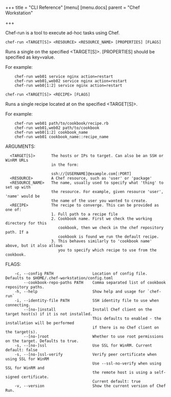 +++
title = "CLI Reference"
[menu]
  [menu.docs]
    parent = "Chef Workstation"
    
+++

Chef-run is a tool to execute ad-hoc tasks using Chef.

`chef-run <TARGET[S]> <RESOURCE> <RESOURCE_NAME> [PROPERTIES] [FLAGS]`

  Runs a single <RESOURCE> on the specified <TARGET[S]>.
  [PROPERTIES] should be specified as key=value.

  For example:

```
    chef-run web01 service nginx action=restart
    chef-run web01,web02 service nginx action=restart
    chef-run web0[1:2] service nginx action=restart
```

`chef-run <TARGET[S]> <RECIPE> [FLAGS]`

  Runs a single recipe located at <RECIPE> on the specified <TARGET[S]>.

  For example:

```
    chef-run web01 path/to/cookbook/recipe.rb
    chef-run web01,web02 path/to/cookbook
    chef-run web0[1:2] cookbook_name
    chef-run web01 cookbook_name::recipe_name
```

ARGUMENTS:

```
  <TARGET[S]>       The hosts or IPs to target. Can also be an SSH or WinRM URLs
                    in the form:

                    ssh://[USERNAME]@example.com[:PORT]
  <RESOURCE>        A Chef resource, such as 'user' or 'package'
  <RESOURCE_NAME>   The name, usually used to specify what 'thing' to set up with
                    the resource. For example, given resource 'user', 'name' would be
                    the name of the user you wanted to create.
  <RECIPE>          The recipe to converge. This can be provided as one of:
                    1. Full path to a recipe file
                    2. Cookbook name. First we check the working directory for this
                       cookbook, then we check in the chef repository path. If a
                       cookbook is found we run the default recipe.
                    3. This behaves similarly to 'cookbook name' above, but it also allows
                       you to specify which recipe to use from the cookbook.
```

FLAGS:

```
    -c, --config PATH                 Location of config file. Defaults to $HOME/.chef-workstation/config.toml
        --cookbook-repo-paths PATH    Comma separated list of cookbook repository paths.
    -h, --help                        Show help and usage for `chef-run`
    -i, --identity-file PATH          SSH identity file to use when connecting.
        --[no-]install                Install Chef client on the target host(s) if it is not installed.
                                      This defaults to enabled - the installation will be performed
                                      if there is no Chef client on the target(s).
        --[no-]root                   Whether to use root permissions on the target. Defaults to true.
    -s, --[no-]ssl                    Use SSL for WinRM. Current default: false
    -s, --[no-]ssl-verify             Verify peer certificate when using SSL for WinRM
                                      Use --ssl-no-verify when using SSL for WinRM and
                                      the remote host is using a self-signed certificate.
                                      Current default: true
    -v, --version                     Show the current version of Chef Run.
```